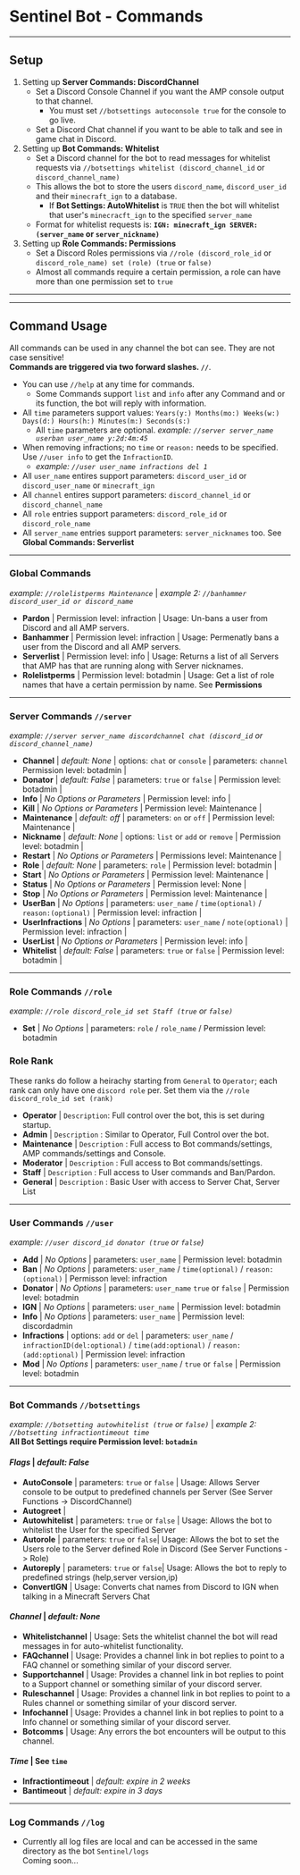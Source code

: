 # Sentinel Bot - Commands
___

## Setup

1. Setting up **Server Commands: DiscordChannel** 
    - Set a Discord Console Channel if you want the AMP console output to that channel. 
        - You must set `//botsettings autoconsole true` for the console to go live. <br>
    - Set a Discord Chat channel if you want to be able to talk and see in game chat in Discord. <br>
2. Setting up **Bot Commands: Whitelist**
    - Set a Discord channel for the bot to read messages for whitelist requests via `//botsettings whitelist (discord_channel_id` or `discord_channel_name)`
    - This allows the bot to store the users `discord_name`, `discord_user_id` and their `minecraft_ign` to a database. 
        - If **Bot Settings: AutoWhitelist** is `TRUE` then the bot will whitelist that user's `minecracft_ign` to the specified `server_name`
    - Format for whitelist requests is: **`IGN: minecraft_ign SERVER: (server_name` or `server_nickname)`**
3. Setting up **Role Commands: Permissions**
    - Set a Discord Roles permissions via `//role (discord_role_id` or `discord_role_name) set (role) (true` or `false)`
    - Almost all commands require a certain permission, a role can have more than one permission set to `true`

---
---
## Command Usage
All commands can be used in any channel the bot can see. They are not case sensitive! <br>
**Commands are triggered via two forward slashes. `//`**. 
- You can use `//help` at any time for commands. 
    - Some Commands support `list` and `info` after any Command and or its function, the bot will reply with information.
- All `time` parameters support values: `Years(y:) Months(mo:) Weeks(w:) Days(d:) Hours(h:) Minutes(m:) Seconds(s:)` 
    - All `time` parameters are optional. *example: `//server server_name userban user_name y:2d:4m:45`*
- When removing infractions; no `time` or `reason:` needs to be specified. Use `//user info` to get the `InfractionID`.
    - *example: `//user user_name infractions del 1`*
- All `user_name` entires support parameters: `discord_user_id` or `discord_user_name` or `minecraft_ign` <br>
- All `channel` entires support parameters: `discord_channel_id` or `discord_channel_name` <br>
- All `role` entries support parameters: `discord_role_id` or `discord_role_name`
- All `server_name` entries support parameters: `server_nicknames` too. See **Global Commands: Serverlist**<br>
---
### Global Commands
*example: `//rolelistperms Maintenance`* | *example 2: `//banhammer discord_user_id or discord_name`*
- **Pardon** | Permission level: infraction | Usage: Un-bans a user from Discord and all AMP servers. <br>
- **Banhammer** | Permission level: infraction | Usage: Permenatly bans a user from the Discord and all AMP servers. <br>
- **Serverlist** | Permission level: info | Usage: Returns a list of all Servers that AMP has that are running along with Server nicknames. <br>
- **Rolelistperms** | Permission level: botadmin | Usage: Get a list of role names that have a certain permission by name. See **Permissions**
---
### Server Commands `//server` 
*example: `//server server_name discordchannel chat (discord_id` or `discord_channel_name)`* <br>
- **Channel** | *default: None* | options: `chat` or `console` | parameters: `channel` Permission level: botadmin | <br>
- **Donator** | *default: False* | parameters: `true` or `false` | Permission level: botadmin |  <br>
- **Info** | *No Options or Parameters* | Permission level: info | <br>
- **Kill** | *No Options or Parameters* | Permission level: Maintenance |<br>
- **Maintenance** | *default: off* | parameters: `on` or `off` | Permission level: Maintenance |<br>
- **Nickname** | *default: None* | options: `list` or `add` or `remove` | Permission level: botadmin | <br>
- **Restart** | *No Options or Parameters* | Permissions level: Maintenance | <br>
- **Role** | *default: None* | parameters: `role` | Permission level: botadmin |  <br>
- **Start** | *No Options or Parameters* | Permission level: Maintenance | <br>
- **Status** | *No Options or Parameters* | Permission level: None | <br>
- **Stop** | *No Options or Parameters* | Permission level: Maintenance | <br>
- **UserBan** | *No Options* | parameters: `user_name` / `time(optional)` / `reason:(optional)` | Permission level: infraction | <br>
- **UserInfractions** | *No Options* | parameters: `user_name` / `note(optional)` | Permission level: infraction |  <br>
- **UserList** | *No Options or Parameters* | Permission level: info | <br>
- **Whitelist** | *default: False* | parameters: `true` or `false` | Permission level: botadmin |<br>

---
### Role Commands `//role`
*example: `//role discord_role_id set Staff (true` or `false)`*
- **Set** | *No Options* | parameters: `role` / `role_name` /  Permission level: botadmin <br>

### Role Rank
These ranks do follow a heirachy starting from `General` to `Operator`; each rank can only have one `discord role` per. Set them via the `//role discord_role_id set (rank)`<br>
- **Operator** | `Description`: Full control over the bot, this is set during startup.
- **Admin**  | `Description` : Similar to Operator, Full Control over the bot.
- **Maintenance**  | `Description` : Full access to Bot commands/settings, AMP commands/settings and Console.
- **Moderator**  | `Description` : Full access to Bot commands/settings.
- **Staff**  | `Description` : Full access to User commands and Ban/Pardon.
- **General** | `Description` : Basic User with access to Server Chat, Server List
---
### User Commands `//user`
*example: `//user discord_id donator (true` or `false`)* 
- **Add** | *No Options* | parameters: `user_name` | Permission level: botadmin <br>
- **Ban** | *No Options* | parameters: `user_name` / `time(optional)` / `reason:(optional)` | Permisson level: infraction <br>
- **Donator** | *No Options* | parameters: `user_name` `true` or `false` | Permission level: botadmin <br>
- **IGN** | *No Options* | parameters: `user_name` | Permission level: botadmin <br>
- **Info** | *No Options* | parameters: `user_name` | Permission level: discordadmin <br>
- **Infractions** | options: `add` or `del` | parameters: `user_name` / `infractionID(del:optional)` / `time(add:optional)` / `reason:(add:optional)` | Permission level: infraction <br>
- **Mod** | *No Options* | parameters: `user_name` / `true` or `false` | Permission level: botadmin <br>
---
### Bot Commands `//botsettings`
*example: `//botsetting autowhitelist (true` or `false)`* |  *example 2: `//botsetting infractiontimeout time`*</br>
 **All Bot Settings require Permission level: `botadmin`**</br>

#### ***Flags*** | *default: False*
- **AutoConsole** | parameters: `true` or `false` | Usage: Allows Server console to be output to predefined channels per Server (See Server Functions -> DiscordChannel)
- **Autogreet** |
- **Autowhitelist** | parameters: `true` or `false` | Usage: Allows the bot to whitelist the User for the specified Server
- **Autorole** | parameters: `true` or `false`| Usage: Allows the bot to set the Users role to the Server defined Role in Discord (See Server Functions -> Role)
- **Autoreply** | parameters: `true` or `false`| Usage: Allows the bot to reply to predefined strings (help,server version,ip)
- **ConvertIGN** | Usage: Converts chat names from Discord to IGN when talking in a Minecraft Servers Chat

#### ***Channel*** | *default: None*
- **Whitelistchannel** | Usage: Sets the whitelist channel the bot will read messages in for auto-whitelist functionality.
- **FAQchannel** | Usage: Provides a channel link in bot replies to point to a FAQ channel or something similar of your discord server.
- **Supportchannel** | Usage: Provides a channel link in bot replies to point to a Support channel or something similar of your discord server.
- **Ruleschannel** | Usage: Provides a channel link in bot replies to point to a Rules channel or something similar of your discord server.
- **Infochannel** | Usage: Provides a channel link in bot replies to point to a Info channel or something similar of your discord server.
- **Botcomms** | Usage: Any errors the bot encounters will be output to this channel.
        
#### ***Time*** | See `time`
- **Infractiontimeout** | *default: expire in 2 weeks*
- **Bantimeout** | *default: expire in 3 days*

---
### Log Commands `//log`
- Currently all log files are local and can be accessed in the same directory as the bot `Sentinel/logs`<br>
Coming soon...